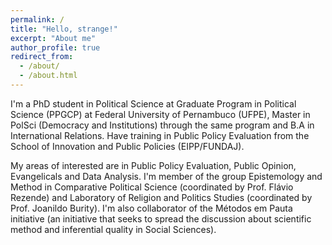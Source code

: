 ```yaml
---
permalink: /
title: "Hello, strange!"
excerpt: "About me"
author_profile: true
redirect_from: 
  - /about/
  - /about.html
---
```


I'm a PhD student in Political Science at Graduate Program in Political Science (PPGCP) at Federal University of Pernambuco (UFPE), Master in PolSci (Democracy and Institutions) through the same program and B.A in International Relations. Have training in Public Policy Evaluation from the School of Innovation and Public Policies (EIPP/FUNDAJ). 

My areas of interested are in Public Policy Evaluation, Public Opinion, Evangelicals and Data Analysis. I'm member of the group Epistemology and Method in Comparative Political Science (coordinated by Prof. Flávio Rezende) and Laboratory of Religion and Politics Studies (coordinated by Prof. Joanildo Burity). 
I'm also collaborator of the Métodos em Pauta initiative (an initiative that seeks to spread the discussion about scientific method and inferential quality in Social Sciences).


